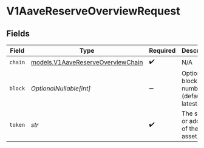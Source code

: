 # V1AaveReserveOverviewRequest


## Fields

| Field                                                                        | Type                                                                         | Required                                                                     | Description                                                                  | Example                                                                      |
| ---------------------------------------------------------------------------- | ---------------------------------------------------------------------------- | ---------------------------------------------------------------------------- | ---------------------------------------------------------------------------- | ---------------------------------------------------------------------------- |
| `chain`                                                                      | [models.V1AaveReserveOverviewChain](../models/v1aavereserveoverviewchain.md) | :heavy_check_mark:                                                           | N/A                                                                          |                                                                              |
| `block`                                                                      | *OptionalNullable[int]*                                                      | :heavy_minus_sign:                                                           | Optional block number (defaults to latest).                                  |                                                                              |
| `token`                                                                      | *str*                                                                        | :heavy_check_mark:                                                           | The symbol or address of the asset..                                         | USDC                                                                         |